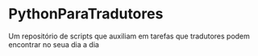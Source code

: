 # PythonParaTradutores
Um repositório de scripts que auxiliam em tarefas que tradutores podem encontrar no seua dia a dia
